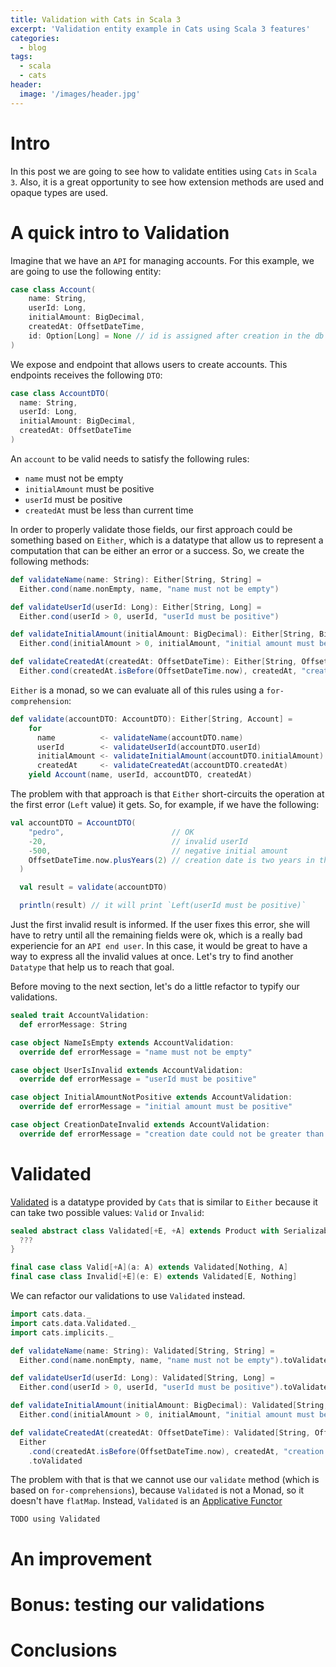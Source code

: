 ```yaml
---
title: Validation with Cats in Scala 3
excerpt: 'Validation entity example in Cats using Scala 3 features'
categories:
  - blog
tags:
  - scala
  - cats
header:
  image: '/images/header.jpg'
---
```


# Intro

In this post we are going to see how to validate entities using `Cats` in `Scala 3`. Also, it is a great opportunity to see how extension methods are used and opaque types are used.

# A quick intro to Validation

Imagine that we have an `API` for managing accounts. For this example, we are going to use the following entity:

``` scala
case class Account(
    name: String,
    userId: Long,
    initialAmount: BigDecimal,
    createdAt: OffsetDateTime,
    id: Option[Long] = None // id is assigned after creation in the db
)
```

We expose and endpoint that allows users to create accounts. This endpoints receives the following `DTO`:

``` scala
case class AccountDTO(
  name: String,
  userId: Long,
  initialAmount: BigDecimal,
  createdAt: OffsetDateTime
)
```

An `account` to be valid needs to satisfy the following rules:

- `name` must not be empty
- `initialAmount` must be positive
- `userId` must be positive
- `createdAt` must be less than current time

In order to properly validate those fields, our first approach could be something based on `Either`, which is a datatype that allow us to represent a computation that can be either an error or a success. So, we create the following methods:

``` scala
def validateName(name: String): Either[String, String] =
  Either.cond(name.nonEmpty, name, "name must not be empty")

def validateUserId(userId: Long): Either[String, Long] =
  Either.cond(userId > 0, userId, "userId must be positive")

def validateInitialAmount(initialAmount: BigDecimal): Either[String, BigDecimal] =
  Either.cond(initialAmount > 0, initialAmount, "initial amount must be positive")

def validateCreatedAt(createdAt: OffsetDateTime): Either[String, OffsetDateTime] =
  Either.cond(createdAt.isBefore(OffsetDateTime.now), createdAt, "creation date could not be in the future")
```

`Either` is a monad, so we can evaluate all of this rules using a `for-comprehension`:

``` scala
def validate(accountDTO: AccountDTO): Either[String, Account] =
    for
      name          <- validateName(accountDTO.name)
      userId        <- validateUserId(accountDTO.userId)
      initialAmount <- validateInitialAmount(accountDTO.initialAmount)
      createdAt     <- validateCreatedAt(accountDTO.createdAt)
    yield Account(name, userId, accountDTO, createdAt)
```

The problem with that approach is that `Either` short-circuits the operation at the first error (`Left` value) it gets. So, for example, if we have the following:

``` scala
val accountDTO = AccountDTO(
    "pedro",                        // OK
    -20,                            // invalid userId
    -500,                           // negative initial amount
    OffsetDateTime.now.plusYears(2) // creation date is two years in the future!!!
  )

  val result = validate(accountDTO)

  println(result) // it will print `Left(userId must be positive)`
```

Just the first invalid result is informed. If the user fixes this error, she will have to retry until all the remaining fields were ok, which is a really bad experiencie for an `API end user`. In this case, it would be great to have a way to express all the invalid values at once. Let's try to find another `Datatype` that help us to reach that goal.

Before moving to the next section, let's do a little refactor to typify our validations.

``` scala
sealed trait AccountValidation:
  def errorMessage: String

case object NameIsEmpty extends AccountValidation:
  override def errorMessage = "name must not be empty"

case object UserIsInvalid extends AccountValidation:
  override def errorMessage = "userId must be positive"

case object InitialAmountNotPositive extends AccountValidation:
  override def errorMessage = "initial amount must be positive"

case object CreationDateInvalid extends AccountValidation:
  override def errorMessage = "creation date could not be greater than current time"
```

# Validated

[Validated](https://typelevel.org/cats/datatypes/validated.html) is a datatype provided by `Cats` that is similar to `Either` because it can take two possible values: `Valid` or `Invalid`:

``` scala
sealed abstract class Validated[+E, +A] extends Product with Serializable {
  ???
}

final case class Valid[+A](a: A) extends Validated[Nothing, A]
final case class Invalid[+E](e: E) extends Validated[E, Nothing]
```

We can refactor our validations to use `Validated` instead.

``` scala
import cats.data._
import cats.data.Validated._
import cats.implicits._

def validateName(name: String): Validated[String, String] =
  Either.cond(name.nonEmpty, name, "name must not be empty").toValidated

def validateUserId(userId: Long): Validated[String, Long] =
  Either.cond(userId > 0, userId, "userId must be positive").toValidated

def validateInitialAmount(initialAmount: BigDecimal): Validated[String, BigDecimal] =
  Either.cond(initialAmount > 0, initialAmount, "initial amount must be positive").toValidated

def validateCreatedAt(createdAt: OffsetDateTime): Validated[String, OffsetDateTime] =
  Either
    .cond(createdAt.isBefore(OffsetDateTime.now), createdAt, "creation date could not be in the future")
    .toValidated
```

The problem with that is that we cannot use our `validate` method (which is based on `for-comprehensions`), because `Validated` is not a Monad, so it doesn't have `flatMap`. Instead, `Validated` is an [Applicative Functor](https://typelevel.org/cats/typeclasses/applicativetraverse.html)

`TODO using Validated`


# An improvement

# Bonus: testing our validations

# Conclusions